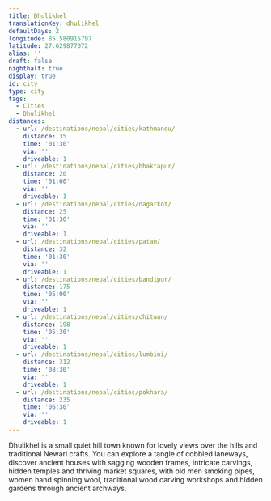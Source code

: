 ```yaml
---
title: Dhulikhel
translationKey: dhulikhel
defaultDays: 2
longitude: 85.580915797
latitude: 27.629877072
alias: ''
draft: false
nighthalt: true
display: true
id: city
type: city
tags:
  - Cities
  - Dhulikhel
distances:
  - url: /destinations/nepal/cities/kathmandu/
    distance: 35
    time: '01:30'
    via: ''
    driveable: 1
  - url: /destinations/nepal/cities/bhaktapur/
    distance: 20
    time: '01:00'
    via: ''
    driveable: 1
  - url: /destinations/nepal/cities/nagarkot/
    distance: 25
    time: '01:30'
    via: ''
    driveable: 1
  - url: /destinations/nepal/cities/patan/
    distance: 32
    time: '01:30'
    via: ''
    driveable: 1
  - url: /destinations/nepal/cities/bandipur/
    distance: 175
    time: '05:00'
    via: ''
    driveable: 1
  - url: /destinations/nepal/cities/chitwan/
    distance: 198
    time: '05:30'
    via: ''
    driveable: 1
  - url: /destinations/nepal/cities/lumbini/
    distance: 312
    time: '08:30'
    via: ''
    driveable: 1
  - url: /destinations/nepal/cities/pokhara/
    distance: 235
    time: '06:30'
    via: ''
    driveable: 1
---
```

























































Dhulikhel is a small quiet hill town known for lovely views over the hills and traditional Newari crafts. You can explore a tangle of cobbled laneways, discover ancient houses with sagging wooden frames, intricate carvings, hidden temples and thriving market squares, with old men smoking pipes, women hand spinning wool, traditional wood carving workshops and hidden gardens through ancient archways.    